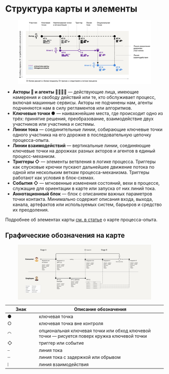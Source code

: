 # Структура карты и элементы

<div data-full-width="true">

<figure><img src="../.gitbook/assets/@ashapiro 2024-04-05 at 19.27.53.png" alt=""><figcaption></figcaption></figure>

</div>

* **Акторы 👩 и агенты 👱🏻‍♂️🤖** — действующие лица, имеющие намерения и свободу действий или те, кто обслуживает процесс, включая машинные сервисы. Акторы не подчинены нам, агенты подчиняются нам в силу регламентов или алгоритмов.
* **Ключевые точки ●** — наиважнейшие места, где происходит одно из трёх: принятие решения, преобразование, взаимодействие двух участников или участника и системы.
* **Линии тока** — соединительные линии, собирающие ключевые точки одного участника на его дорожке в последовательную цепочку процесса-опыта.
* **Линии взаимодействий** — вертикальные линии, соединяющие ключевые точки на дорожках разных акторов и агентов в единый процесс-механизм.
* **Триггеры ◇** — элементы ветвления в логике процесса. Триггеры как спусковые крючки пускают дальнейшее движение потока по одной или нескольким веткам процесса-механизма. Триггеры работают как условия в блок-схемах.
* **События ◇** — мгновенные изменения состояний, вехи в процессе, служащие для ориентации в карте или запуска от них линий тока.
* **Аннотационный блок** — блок с описанием важных параметров точки контакта. Минимально содержит описания входа, выхода, канала, артефактов или используемых систем, барьеров и средство их преодоления.&#x20;

Подробнее об элементах карты [см. в статье](https://ashapiro.ru/articles/xpm#elements) о карте процесса-опыта.



## Графические обозначения на карте <a href="#user-content-notation" id="user-content-notation"></a>

<figure><img src="../.gitbook/assets/КПО. Все материалы - XPM Monochrome Template (1).jpg" alt=""><figcaption></figcaption></figure>

<table><thead><tr><th width="86">Знак</th><th>Описание обозначения</th></tr></thead><tbody><tr><td>●</td><td>ключевая точка</td></tr><tr><td>○</td><td>ключевая точка вне контроля</td></tr><tr><td>◠</td><td>опциональная ключевая точки или обход ключевой точки — рисуется поверх кружка ключевой точки</td></tr><tr><td>◇</td><td>триггер или событие</td></tr><tr><td>⎯</td><td>линия тока</td></tr><tr><td>┈</td><td>линия тока с задержкой или обрывом</td></tr><tr><td>⦙</td><td>линия взаимодействия</td></tr></tbody></table>

